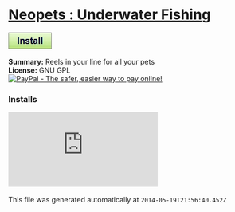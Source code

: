 # [Neopets : Underwater Fishing](.)

[![Install](../../resources/image/install_button.jpg)](../../../../raw/master/scripts/Neopets__Underwater_Fishing/34126.user.js)

**Summary:** Reels in your line for all your pets<br />
**License:** GNU GPL<br />
[![PayPal - The safer, easier way to pay online!](https://www.paypalobjects.com/en_US/i/btn/btn_donate_SM.gif "PayPal - The safer, easier way to pay online!")](http://goo.gl/Fv19S)


### Installs
![Daily installs](http://gm.wesley.eti.br/count.php?id=scripts/scripts/Neopets__Underwater_Fishing/34126.user.js&type=image)

This file was generated automatically at `2014-05-19T21:56:40.452Z`